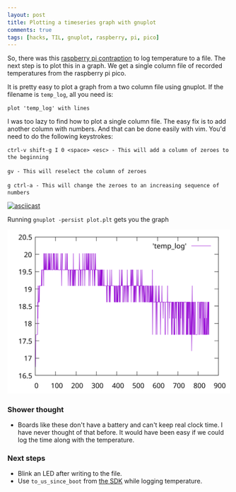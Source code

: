 ```yaml
---
layout: post
title: Plotting a timeseries graph with gnuplot
comments: true
tags: [hacks, TIL, gnuplot, raspberry, pi, pico]
---
```


So, there was this [raspberry pi contraption](/2022/11/06/temperature-monitoring-with-rp-pico/) to log temperature to a file. The next step is to plot this in a graph. We get a single column file of recorded temperatures from the raspberry pi pico.

It is pretty easy to plot a graph from a two column file using gnuplot. If the filename is `temp_log`, all you need is:

```
plot 'temp_log' with lines
```

I was too lazy to find how to plot a single column file. The easy fix is to add another column with numbers. And that can be done easily with vim. You'd need to do the following keystrokes:

```
ctrl-v shift-g I 0 <space> <esc> - This will add a column of zeroes to the beginning

gv - This will reselect the column of zeroes

g ctrl-a - This will change the zeroes to an increasing sequence of numbers
```

[![asciicast](https://asciinema.org/a/IbCKMcPu0RY6p2RslQbBjd3wp.svg)](https://asciinema.org/a/IbCKMcPu0RY6p2RslQbBjd3wp)


Running `gnuplot -persist plot.plt` gets you the graph

![](/public/temp_graph.png "temperature graph")


### Shower thought
- Boards like these don't have a battery and can't keep real clock time. I have never thought of that before. It would have been easy if we could log the time along with the temperature.

### Next steps
- Blink an LED after writing to the file.
- Use `to_us_since_boot` from [the SDK](https://raspberrypi.github.io/pico-sdk-doxygen/group__timestamp.html) while logging temperature.

